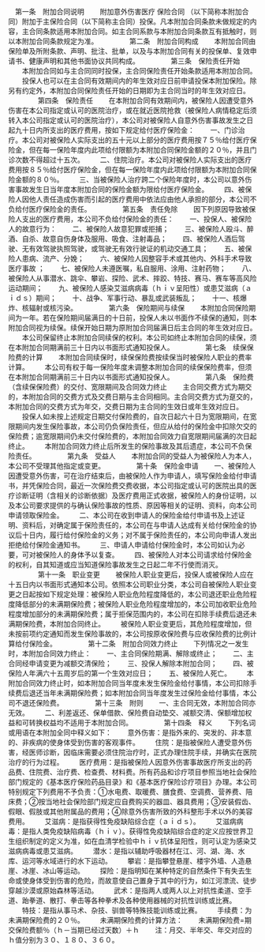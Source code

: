 
 


　第一条　附加合同说明
　　附加意外伤害医疗
保险合同
（以下简称本附加合同）附加于主保险合同（以下简称主合同）投保。凡本附加合同条款未做规定的内容，主合同条款适用本附加合同。如主合同系款与本附加合同条款互有抵触时，则以本附加合同条款规定为准。
　　
　　第二条　附加合同构成
　　本附加合同由保险单及所附条款、声明、批注、批单，以及与本附加合同有关的投保单、复效申请书、健康声明和其他书面协议共同构成。
　　
　　第三条　保险责任开始
　　本附加合同如与主合同同时投保，主合同保险责任开始条款适用本附加合同。
　　投保人也可以在主合同有效期间内的年生效对应日前申请投保本附加保险。除另有约定外，本附加合同保险责任开始的日期即为主合同当时的年生效对应日。
　　
　　第四条　保险责任
　　在本附加合同有效期间内，被保险人因遭受意外伤害在本公司指定或认可的医院治疗，或在就近医院抢救（被保险人病情稳定后须转入本公司指定或认可的医院治疗），本公司对被保险人自意外伤害事故发生之日起九十日内所支出的医疗费用，按如下规定给付医疗保险金：
　　一、门诊治疗。本公司对被保险人实际支出的五十元以上部分的医疗费用按７５％给付医疗保险金，但在每一保险年度内此项给付限额为本附加合同保险金额的２０％，并且门诊次数不得超过十五次。
　　二、住院治疗。本公司对被保险人实际支出的医疗费用按８５％给付医疗保险金，但在每一保险年度内此项给付限额为本附加合同保险金额的８０％。
　　三、当被保险人治疗跨二个保险年度时，本公司以意外伤害事故发生日当年度本附加合同的保险金额为限给付医疗保险金。
　　四、被保险人因他人责任造成伤害而引起的医疗费用中依法应由他人承担的部分，本公司不负给付医疗保险金的责任。
　　
　　第五条　责任免除
　　因下列原因导致被保险人支出的医疗费用，本公司不负给付保险金的责任：
　　一、投保人、被保险人的故意行为：
　　二、被保险人故意犯罪或拒捕；
　　三、被保险人殴斗、醉酒、自杀、故意自伤身体及服用、吸食、注射毒品；
　　四、被保险人酒后驾驶、无有效驾驶执照驾驶，或驾驶无有效行驶证的机动交通工具；
　　五、被保险人患病、流产、分娩；
　　六、被保险人因整容手术或其他内、外科手术导致
医疗事故
；
　　七、被保险人未遵医嘱，私自服用、涂用、注射药物；
　　八、被保险人从事潜水、跳伞、攀岩、探险、武术、摔跤、特技、赛马、赛车等高风险运动期间；
　　九、被保险人感染艾滋病病毒（ｈｉｖ呈阳性）或患艾滋病（ａｉｄｓ）期间；
　　十、战争、军事行动、暴乱或武装叛乱；
　　十一、核爆炸、核辐射或核污染。
　　
　　第六条　保险期间与续保
　　本附加合同保险期间为一年。若在保险期间届满日的十日前，投保人未以书面作不续保的通知，则本附加合同视为续保。续保开始日期为原附加合同届满日后主合同的年生效对应日。
　　本公司保留终止本附加合同续保的权利。本公司如终止本附加合同的续保，须在本附加合同期满前三十日内以书面形式通知投保人。
　　
　　第七条　续保保险费的计算
　　本附加合同续保时，续保保险费按续保当时被保险人职业的费率计算。
　　本公司有权于每一保险年度未调整本附加合同的续保保险费率，但须在本附加合同期满前三十日内以书面形式通知投保人。
　　
　　第八条　保险费（含续保保险费）的交付、宽限期间及合同效力终止
　　主合同交费方式为期交的，本附加合同的交费方式及交费日期与主合同相同。主合同交费方式为趸交的，本附加合同的交费方式为年交，交费日期为主合同的生效日或年生效对应日。
　　投保人如未按上述规定日期交付保险费的，自次日起六十日为宽限期间，在宽限期间内发生保险事故，本公司仍负保险责任，但应从给付的保险金中扣除欠交的保险费；逾宽限期间仍未交付保险费的，本附加合同效力自宽限期间届满的次日起终止。
　　本附加合同效力终止后所发生的保险事故及其后遗症，本公司不负保险责任。
　　
　　第九条　受益人
　　本附加合同的受益人为被保险人为本人，本公司不受理其他指定或变更。
　　
　　第十条　保险金申请
　　一、被保险人因遭受意外伤害，可在治疗结束后，由被保险人作为申请人，填写保险金给付申请书，并凭保险合同，最近一次保险费交费收据，本公司指定或认可的医院出具的医疗诊断证明（含相关的诊断依据）及医疗费用正式收据，被保险人的身份证明，以及本公司要求提供的与确认保险事故的性质、原因等相关的证明、资料，向本公司申请领取保险金。
　　二、本公司在收到申请人的保险金给付申请书及上述证明、资料后，对确定属于保险责任的，本公司在与申请人达成有关给付保险金的协议后十日内，履行给付保险金的义务；对不属于保险责任的，本公司向申请人发出拒绝给付保险金通知书。
　　三、申请人申请给付保险金时，本公司如认为必要，可对被保险人的身体予以复查。
　　四、被保险人对本公司请求给付保险金的权利，自其知道或应当知道保险事故发生之日起二年不行使而消灭。
　　
　　第十一条　职业变更
　　被保险人职业变更后，投保人或被保险人应在十五日内以书面形式通知本公司。依照本公司职业分类，本公司自被保险人职业变更之日起按如下规定处理：被保险人职业危险程度降低的，本公司退还职业危险程度降低部分的未满期保险费；被保险人职业危险程度增加的，本公司加收职业危险程度增加部分的未满期保险费；属于拒保范围内的，本公司在扣除手续费后退还未满期保险费，本附加合同终止。
　　被保险人职业变更后，其危险程度增加，但未按前项约定通知而发生保险事故的，本公司按原收保险费与应收保险费的比例计算给付保险金。
　　
　　第十二条　附加合同效力终止
　　下列情况之一发生时，本附加合同效力终止：
　　一、主合同保险期满、解除或终止；
　　二、主合同经申请变更为减额交清保险；
　　三、投保人解除本附加合同；
　　四、被保险人年满六十五周岁后的第一个生效对应日；
　　五、被保险人死亡。
　　本附加合同效力终止时，如本附加合同当年度未发生保险金给付事情，本公司扣除手续费后退还当年未满期保险费；如本附加合同当年度发生过保险金给付事情，本公司不退还保险费。
　　
　　第十三条　附则
　　一、主合同无效，本附加合同亦无效。
　　二、利差返还、保单借款、保险费自动垫交、减额交清、保额增加权益和可转换权益均不适用于本附加合同。
　　
　　第十四条　释义
　　下列名词或用语在本附加全同中释义如下：
　　意外伤害：是指外来的、突发的、非本意的、非疾病的使身体受到伤害的客观事件。
　　住院：是指被保险人遭受意外伤害，经医师诊断，因临床需要必须住院治疗时，正式办理住院手续，并确实在医院治疗的行为过程。
　　医疗费用：是指被保险人因意外伤害事故医疗所支出的药品费、住院费、治疗费、检查费、材料费。所有药品和诊疗项目参照当地社会保险部门规定的《基本医疗保险药品目录》和《基本医疗保险诊疗项目》办理。本公司特别规定下列费用不予负责：①水电费、取暖费、膳食费、空调费、营养费、陪床费；②按当地社会保险部门规定应自费购买的器皿、器具费用；③安装假齿、假眼、假肢或其他附属品的费用；④除意外伤害所致的外科整形手术以外的美容费用。
　　艾滋病：是指获得性免疫缺陷综合症（ａｉｄｓ）。
　　艾滋病病毒：是指人类免疫缺陷病毒（ｈｉｖ）。获得性免疫缺陷综合症的定义应按世界卫生组织制定的定义为准，如在血清学检验中ｈｉｖ抗体呈阳性，则可认定为感染艾滋病病毒或患艾滋病。
　　潜水：是指以辅助呼吸器材在江、河、湖、海、水库、运河等水域进行的水下运动。
　　攀岩：是指攀登悬崖、楼宇外墙、人造悬崖、冰崖、冰山等运动。
　　探险：是指明知在某种特定的自然条件下有失去生命或使身体受到伤害的危险，而故意使自己置身于其中的行为，如江河漂流、徒步穿越沙漠或原始森林等活动。
　　武术：是指两人或两人以上对抗性柔道、空手道、跆拳道、散打、拳击等各种拳术及各种使用器械的对抗性训练或比赛。
　　特技：是指从事马术、杂技、驯兽等特殊技能训练或比赛。
　　手续费：为未满期保险费的２０％。
　　未满期保险费的计算方法：
　　未满期保险费=期交保险费额％（ｈ－当期已经过天数）＋ｈ
　　注：月交、半年交、年交对应的ｈ值分别为３０、１８０、３６０。
 


 

 
 
 
 
 
  


  
 

  


  


  
 
 
 
 

